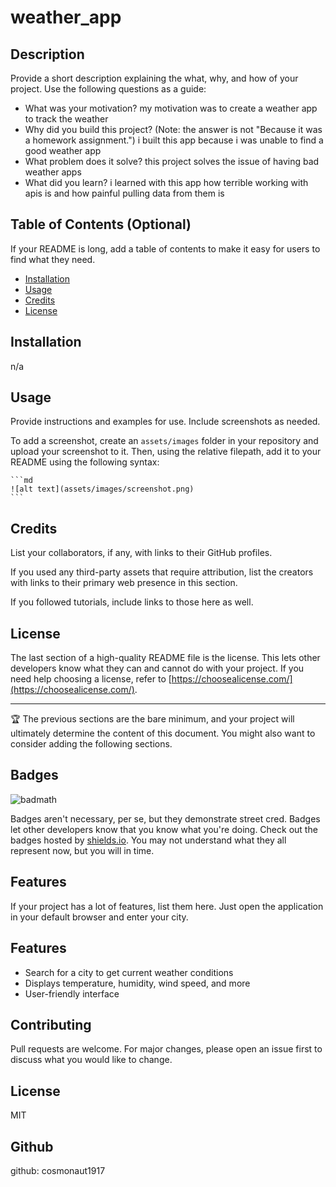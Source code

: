 # weather_app
## Description

Provide a short description explaining the what, why, and how of your project. Use the following questions as a guide:

- What was your motivation? my motivation was to create a weather app to track the weather
- Why did you build this project? (Note: the answer is not "Because it was a homework assignment.")
i built this app because i was unable to find a good weather app
- What problem does it solve?
this project solves the issue of having bad weather apps
- What did you learn?
i learned with this app how terrible working with apis is and how painful pulling data from them is
## Table of Contents (Optional)

If your README is long, add a table of contents to make it easy for users to find what they need.

- [Installation](#installation)
- [Usage](#usage)
- [Credits](#credits)
- [License](#license)

## Installation
n/a
## Usage

Provide instructions and examples for use. Include screenshots as needed.

To add a screenshot, create an `assets/images` folder in your repository and upload your screenshot to it. Then, using the relative filepath, add it to your README using the following syntax:

    ```md
    ![alt text](assets/images/screenshot.png)
    ```

## Credits

List your collaborators, if any, with links to their GitHub profiles.

If you used any third-party assets that require attribution, list the creators with links to their primary web presence in this section.

If you followed tutorials, include links to those here as well.

## License

The last section of a high-quality README file is the license. This lets other developers know what they can and cannot do with your project. If you need help choosing a license, refer to [https://choosealicense.com/](https://choosealicense.com/).

---

🏆 The previous sections are the bare minimum, and your project will ultimately determine the content of this document. You might also want to consider adding the following sections.

## Badges

![badmath](https://img.shields.io/github/languages/top/lernantino/badmath)

Badges aren't necessary, per se, but they demonstrate street cred. Badges let other developers know that you know what you're doing. Check out the badges hosted by [shields.io](https://shields.io/). You may not understand what they all represent now, but you will in time.

## Features

If your project has a lot of features, list them here.
Just open the application in your default browser and enter your city.

## Features

- Search for a city to get current weather conditions
- Displays temperature, humidity, wind speed, and more
- User-friendly interface

## Contributing

Pull requests are welcome. For major changes, please open an issue first to discuss what you would like to change.

## License

MIT
## Github
github: cosmonaut1917
